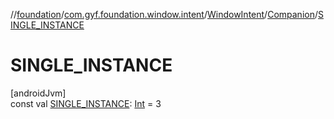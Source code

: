 //[foundation](../../../../index.md)/[com.gyf.foundation.window.intent](../../index.md)/[WindowIntent](../index.md)/[Companion](index.md)/[SINGLE_INSTANCE](-s-i-n-g-l-e_-i-n-s-t-a-n-c-e.md)

# SINGLE_INSTANCE

[androidJvm]\
const val [SINGLE_INSTANCE](-s-i-n-g-l-e_-i-n-s-t-a-n-c-e.md): [Int](https://kotlinlang.org/api/core/kotlin-stdlib/kotlin/-int/index.html) = 3